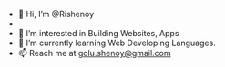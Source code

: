 - 👋 Hi, I’m @Rishenoy
- 
- 👀 I’m interested in Building Websites, Apps
- 🌱 I’m currently learning Web Developing Languages.
- 📫 Reach me at golu.shenoy@gmail.com 

<!---
Rishenoy/Rishenoy is a ✨ special ✨ repository because its `README.md` (this file) appears on your GitHub profile.
You can click the Preview link to take a look at your changes.
--->
